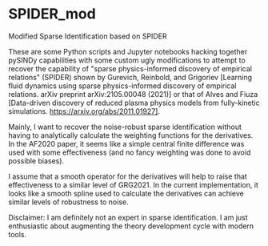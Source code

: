 # SPIDER_mod
Modified Sparse Identification based on SPIDER

These are some Python scripts and Jupyter notebooks hacking together pySINDy capabilities with some custom ugly modifications to attempt to recover the capability of "sparse physics-informed discovery of empirical relations" (SPIDER) shown by Gurevich, Reinbold, and Grigoriev [Learning fluid dynamics using sparse physics-informed discovery of empirical relations. arXiv preprint arXiv:2105.00048 (2021)] or that of Alves and Fiuza [Data-driven discovery of reduced plasma physics models from fully-kinetic simulations. https://arxiv.org/abs/2011.01927]. 

Mainly, I want to recover the noise-robust sparse identification without having to analytically calculate the weighting functions for the derivatives. In the AF2020 paper, it seems like a simple central finite difference was used with some effectiveness (and no fancy weighting was done to avoid possible biases). 

I assume that a smooth operator for the derivatives will help to raise that effectiveness to a similar level of GRG2021. In the current implementation, it looks like a smooth spline used to calculate the derivatives can achieve similar levels of robustness to noise.

Disclaimer: I am definitely not an expert in sparse identification. I am just enthusiastic about augmenting the theory development cycle with modern tools.
